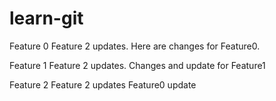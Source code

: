 # learn-git

Feature 0 Feature 2 updates. Here are changes for Feature0.

Feature 1 Feature 2 updates. Changes and update for Feature1

Feature 2 Feature 2 updates Feature0 update
